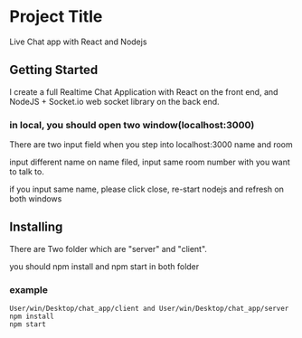 # Project Title

Live Chat app with React and Nodejs

## Getting Started

I create a full Realtime Chat Application with React on the front end, and NodeJS + Socket.io web socket library 
on the back end.

### in local, you should open two window(localhost:3000)

There are two input field when you step into localhost:3000 name and room

input different name on name filed, input same room number with you want to talk to.  

if you input same name, please click close, re-start nodejs and refresh on both windows

## Installing

There are Two folder which are "server" and "client".

you should npm install and npm start in both folder

### example
```
User/win/Desktop/chat_app/client and User/win/Desktop/chat_app/server
npm install
npm start
```
